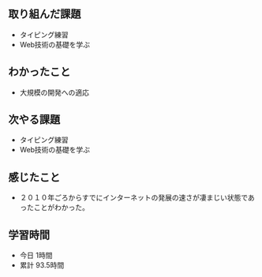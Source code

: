 ## 取り組んだ課題
- タイピング練習
- Web技術の基礎を学ぶ
## わかったこと
- 大規模の開発への適応
## 次やる課題
- タイピング練習
- Web技術の基礎を学ぶ
## 感じたこと
- ２０１０年ごろからすでにインターネットの発展の速さが凄まじい状態であったことがわかった。
## 学習時間
- 今日 1時間
- 累計 93.5時間
